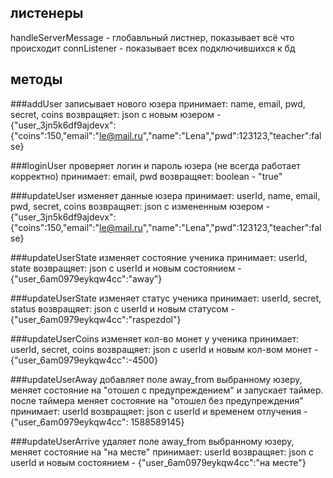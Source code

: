 
## листенеры
handleServerMessage - глобавльный листнер, показывает всё что происходит
connListener - показывает всех подключившихся к бд



## методы

###addUser
записывает нового юзера
принимает: name, email, pwd, secret, coins
возвращяет: json с новым юзером - {"user_3jn5k6df9ajdevx":{"coins":150,"email":"le@mail.ru","name":"Lena","pwd":123123,"teacher":false}

###loginUser
проверяет логин и пароль юзера (не всегда работает корректно)
принимает: email, pwd
возвращяет: boolean - "true"

###updateUser
изменяет данные юзера
принимает: userId, name, email, pwd, secret, coins
возвращяет: json с измененным юзером - {"user_3jn5k6df9ajdevx":{"coins":150,"email":"le@mail.ru","name":"Lena","pwd":123123,"teacher":false}

###updateUserState
изменяет состояние ученика
принимает: userId, state
возвращяет: json с userId и новым состоянием - {"user_6am0979eykqw4cc":"away"}

###updateUserState
изменяет статус ученика
принимает: userId, secret, status
возвращяет: json с userId и новым статусом - {"user_6am0979eykqw4cc":"raspezdol"}

###updateUserCoins
изменяет кол-во монет у ученика
принимает: userId, secret, coins
возвращяет: json с userId и новым кол-вом монет - {"user_6am0979eykqw4cc":-4500}

###updateUserAway
добавляет поле away_from выбранному юзеру, меняет состояние на "отошел с предупреждением" и запускает таймер. после таймера меняет состояние на "отошел без предупреждения"
принимает: userId
возвращяет: json с userId и временем отлучения - {"user_6am0979eykqw4cc": 1588589145}

###updateUserArrive
удаляет поле away_from выбранному юзеру, меняет состояние на "на месте"
принимает: userId
возвращяет: json с userId и новым состоянием - {"user_6am0979eykqw4cc":"на месте"}